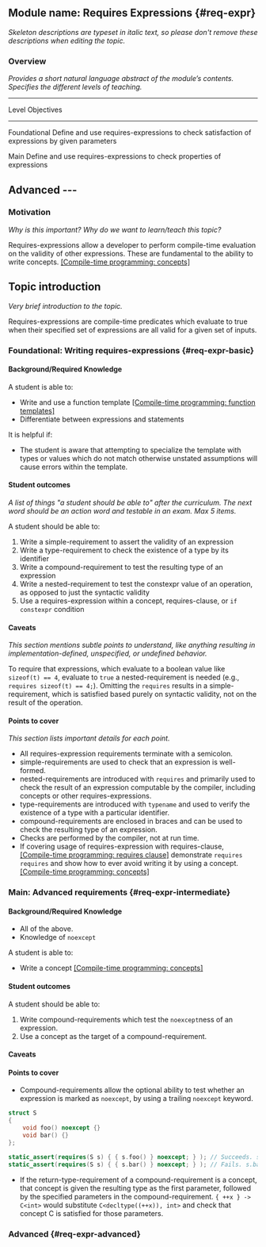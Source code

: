 ## Module name: Requires Expressions {#req-expr}

_Skeleton descriptions are typeset in italic text,_
_so please don't remove these descriptions when editing the topic._

### Overview

_Provides a short natural language abstract of the module’s contents._
_Specifies the different levels of teaching._

-------------------------------------------------------------------------
Level              Objectives
------------------ ------------------------------------------------------
Foundational       Define and use requires-expressions to check
                   satisfaction of expressions by given parameters

Main               Define and use requires-expressions to check
                   properties of expressions

Advanced           ---
-------------------------------------------------------------------------

### Motivation

_Why is this important?_
_Why do we want to learn/teach this topic?_

Requires-expressions allow a developer to perform compile-time evaluation 
on the validity of other expressions. These are fundamental to the ability 
to write concepts. [[Compile-time programming: concepts]][1]

## Topic introduction

_Very brief introduction to the topic._

Requires-expressions are compile-time predicates which evaluate to true 
when their specified set of expressions are all valid for a given set of 
inputs.

### Foundational: Writing requires-expressions {#req-expr-basic}

#### Background/Required Knowledge

A student is able to:

* Write and use a function template [[Compile-time programming: function templates]][2]
* Differentiate between expressions and statements

It is helpful if:

* The student is aware that attempting to specialize the template with types or values which do not match otherwise unstated assumptions will cause errors within the template.

#### Student outcomes

_A list of things "a student should be able to" after the curriculum._
_The next word should be an action word and testable in an exam._
_Max 5 items._

A student should be able to:

1. Write a simple-requirement to assert the validity of an expression
2. Write a type-requirement to check the existence of a type by its identifier
3. Write a compound-requirement to test the resulting type of an expression
4. Write a nested-requirement to test the constexpr value of an operation, as opposed to just the syntactic validity
5. Use a requires-expression within a concept, requires-clause, or `if constexpr` condition

#### Caveats

_This section mentions subtle points to understand, like anything resulting in
implementation-defined, unspecified, or undefined behavior._

To require that expressions, which evaluate to a boolean value 
like `sizeof(t) == 4`, evaluate to `true` a nested-requirement is needed 
(e.g., `requires sizeof(t) == 4;`). Omitting the `requires` results in a 
simple-requirement, which is satisfied based purely on syntactic validity, 
not on the result of the operation.

#### Points to cover

_This section lists important details for each point._

* All requires-expression requirements terminate with a semicolon.
* simple-requirements are used to check that an expression is well-formed.
* nested-requirements are introduced with `requires` and primarily used to check the result of an expression computable by the compiler, including concepts or other requires-expressions.
* type-requirements are introduced with `typename` and used to verify the existence of a type with a particular identifier.
* compound-requirements are enclosed in braces and can be used to check the resulting type of an expression.
* Checks are performed by the compiler, not at run time.
* If covering usage of requires-expression with requires-clause, [[Compile-time programming: requires clause]][3] demonstrate `requires requires` and show how to ever avoid writing it by using a concept. [[Compile-time programming: concepts]][1]

### Main: Advanced requirements {#req-expr-intermediate}

#### Background/Required Knowledge

* All of the above.
* Knowledge of `noexcept`

A student is able to:

* Write a concept [[Compile-time programming: concepts]][1]

#### Student outcomes

A student should be able to:

1. Write compound-requirements which test the `noexcept`ness of an expression.
2. Use a concept as the target of a compound-requirement.

#### Caveats

#### Points to cover

* Compound-requirements allow the optional ability to test whether an expression is marked as `noexcept`, by using a trailing `noexcept` keyword.

```cpp
struct S
{
	void foo() noexcept {}
	void bar() {}
};

static_assert(requires(S s) { { s.foo() } noexcept; } ); // Succeeds. s.foo() is noexcept
static_assert(requires(S s) { { s.bar() } noexcept; } ); // Fails. s.bar() is not noexcept
```
  
* If the return-type-requirement of a compound-requirement is a concept, that concept is given the resulting type as the first parameter, followed by the specified parameters in the compound-requirement. `{ ++x } -> C<int>` would substitute `C<decltype((++x)), int>` and check that concept C is satisfied for those parameters.

### Advanced {#req-expr-advanced}

[1]: ../compile-time-programming/concepts.md
[2]: ../compile-time-programming/function-templates.md
[3]: ../compile-time-programming/requires-clause.md
